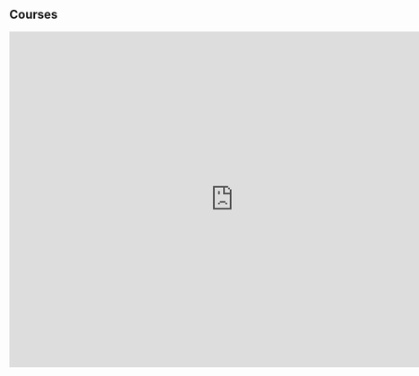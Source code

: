## Courses 

<iframe src="https://www.google.com/calendar/embed?title=WCJC%20Electronics%20Calendar&amp;mode=WEEK&amp;height=600&amp;wkst=1&amp;bgcolor=%23FFFFFF&amp;src=c47sonkf9amata36a53rpcttug%40group.calendar.google.com&amp;color=%23856508&amp;src=electrodynatronic%40gmail.com&amp;color=%23182C57&amp;src=k0tod4dpijooi9b153u7h5anlg%40group.calendar.google.com&amp;color=%236B3304&amp;src=lga33ef70bb4inqbq7p7slo9i8%40group.calendar.google.com&amp;color=%23125A12&amp;src=mp02pv5euhgq2l0q8bj1me06k0%40group.calendar.google.com&amp;color=%232F6309&amp;src=en.usa%23holiday%40group.v.calendar.google.com&amp;color=%23691426&amp;ctz=America%2FChicago" style=" border-width:0 " width="800" height="600" frameborder="0" scrolling="no"></iframe>

